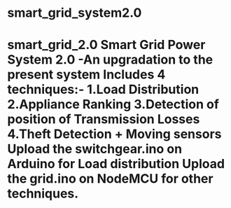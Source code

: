 # smart_grid_system2.0
# smart_grid_2.0 Smart Grid Power System 2.0 -An upgradation to the present system  Includes 4 techniques:- 1.Load Distribution 2.Appliance Ranking 3.Detection of position of Transmission Losses 4.Theft Detection + Moving sensors  Upload the switchgear.ino on Arduino for Load distribution Upload the grid.ino on NodeMCU for other techniques.
